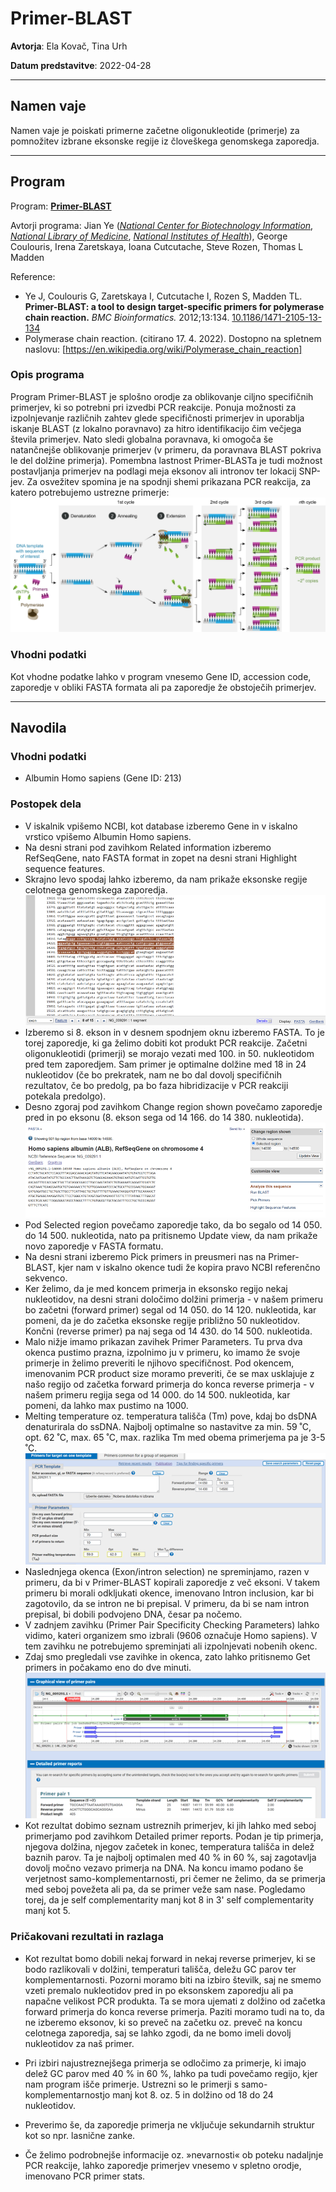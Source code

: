 # Primer-BLAST

**Avtorja**: Ela Kovač, Tina Urh

**Datum predstavitve**: 2022-04-28

---
## Namen vaje
Namen vaje je poiskati primerne začetne oligonukleotide (primerje) za pomnožitev izbrane eksonske regije iz človeškega genomskega zaporedja.

---
## Program

Program: **[Primer-BLAST](https://www.ncbi.nlm.nih.gov/tools/primer-blast/)**

Avtorji programa: Jian Ye (*[National Center for Biotechnology Information](https://www.ncbi.nlm.nih.gov/)*, *[National Library of Medicine](https://www.nlm.nih.gov/)*, *[National Institutes of Health](https://www.nih.gov/)*), George Coulouris, Irena Zaretskaya, Ioana Cutcutache, Steve Rozen, Thomas L Madden

Reference:
- Ye J, Coulouris G, Zaretskaya I, Cutcutache I, Rozen S, Madden TL. **Primer-BLAST: a tool to design target-specific primers for polymerase chain reaction.** *BMC Bioinformatics.* 2012;13:134. [10.1186/1471-2105-13-134](https://doi.org/10.1186/1471-2105-13-134)
- Polymerase chain reaction. (citirano 17. 4. 2022). Dostopno na spletnem naslovu: [https://en.wikipedia.org/wiki/Polymerase_chain_reaction]


### Opis programa

Program Primer-BLAST je splošno orodje za oblikovanje ciljno specifičnih primerjev, ki so potrebni pri izvedbi PCR reakcije. Ponuja možnosti za izpolnjevanje različnih zahtev glede specifičnosti primerjev in uporablja iskanje BLAST (z lokalno poravnavo) za hitro identifikacijo čim večjega števila primerjev. Nato sledi globalna poravnava, ki omogoča še natančnejše oblikovanje primerjev (v primeru, da poravnava BLAST pokriva le del dolžine primerja). Pomembna lastnost Primer-BLASTa je tudi možnost postavljanja primerjev na podlagi meja eksonov ali intronov ter lokacij SNP-jev. Za osvežitev spomina je na spodnji shemi prikazana PCR reakcija, za katero potrebujemo ustrezne primerje:
![Primer-BLAST](s11-primer-blast-pcr.png)

### Vhodni podatki
Kot vhodne podatke lahko v program vnesemo Gene ID, accession code, zaporedje v obliki FASTA formata ali pa zaporedje že obstoječih primerjev.

---
## Navodila

### Vhodni podatki

- Albumin Homo sapiens (Gene ID: 213)

### Postopek dela

* V iskalnik vpišemo NCBI, kot database izberemo Gene in v iskalno vrstico vpišemo Albumin Homo sapiens.
* Na desni strani pod zavihkom Related information izberemo RefSeqGene, nato FASTA format in zopet na desni strani Highlight sequence features. 
* Skrajno levo spodaj lahko izberemo, da nam prikaže eksonske regije celotnega genomskega zaporedja. 
![Primer-BLAST](s11-primer-blast-1.png)
* Izberemo si 8. ekson in v desnem spodnjem oknu izberemo FASTA. To je torej zaporedje, ki ga želimo dobiti kot produkt PCR reakcije. Začetni oligonukleotidi (primerji) se morajo vezati med 100. in 50. nukleotidom pred tem zaporedjem. Sam primer je optimalne dolžine med 18 in 24 nukleotidov (če bo prekratek, nam ne bo dal dovolj specifičnih rezultatov, če bo predolg, pa bo faza hibridizacije v PCR reakciji potekala predolgo). 
* Desno zgoraj pod zavihkom Change region shown povečamo zaporedje pred in po eksonu (8. ekson sega od 14 166. do 14 380. nukleotida).
![Primer-BLAST](s11-primer-blast-2.png)
* Pod Selected region povečamo zaporedje tako, da bo segalo od 14 050.  do 14 500. nukleotida, nato pa pritisnemo Update view, da nam prikaže novo zaporedje v FASTA formatu.
* Na desni strani izberemo Pick primers in preusmeri nas na Primer-BLAST, kjer nam v iskalno okence tudi že kopira pravo NCBI referenčno sekvenco.
* Ker želimo, da je med koncem primerja in eksonsko regijo nekaj nukleotidov, na desni strani določimo dolžini primerja - v našem primeru bo začetni (forward primer) segal od 14 050. do 14 120. nukleotida, kar pomeni, da je do začetka eksonske regije približno 50 nukleotidov. Končni (reverse primer) pa naj sega od 14 430. do 14 500. nukleotida. 
* Malo nižje imamo prikazan zavihek Primer Parameters. Tu prva dva okenca pustimo prazna, izpolnimo ju v primeru, ko imamo že svoje primerje in želimo preveriti le njihovo specifičnost. Pod okencem, imenovanim PCR product size moramo preveriti, če se max usklajuje z našo regijo od začetka forward primerja do konca reverse primerja - v našem primeru regija sega od 14 000. do 14 500. nukleotida, kar pomeni, da lahko max pustimo na 1000. 
* Melting temperature oz. temperatura tališča (Tm) pove, kdaj bo dsDNA denaturirala do ssDNA. Najbolj optimalne so nastavitve za min. 59 ˚C, opt. 62 ˚C, max. 65 ˚C, max. razlika Tm med obema primerjema pa je 3-5 ˚C.
![Primer-BLAST](s11-primer-blast-3.png)
* Naslednjega okenca (Exon/intron selection) ne spreminjamo, razen v primeru, da bi v Primer-BLAST kopirali zaporedje z več eksoni. V takem primeru bi morali odkljukati okence, imenovano Intron inclusion, kar bi zagotovilo, da se intron ne bi prepisal. V primeru, da bi se nam intron prepisal, bi dobili podvojeno DNA, česar pa nočemo. 
* V zadnjem zavihku (Primer Pair Specificity Checking Parameters) lahko vidimo, kateri organizem smo izbrali (9606 označuje Homo sapiens). V tem zavihku ne potrebujemo spreminjati ali izpolnjevati nobenih okenc. 
* Zdaj smo pregledali vse zavihke in okenca, zato lahko pritisnemo Get primers in počakamo eno do dve minuti. 
![Primer-BLAST](s11-primer-blast-4.png)
* Kot rezultat dobimo seznam ustreznih primerjev, ki jih lahko med seboj primerjamo pod zavihkom Detailed primer reports. Podan je tip primerja, njegova dolžina, njegov začetek in konec, temperatura tališča in delež baznih parov. Ta je najbolj optimalen med 40 % in 60 %, saj zagotavlja dovolj močno vezavo primerja na DNA. Na koncu imamo podano še verjetnost samo-komplementarnosti, pri čemer ne želimo, da se primerja med seboj povežeta ali pa, da se primer veže sam nase. Pogledamo torej, da je self complementarity manj kot 8 in 3' self complementarity manj kot 5.

### Pričakovani rezultati in razlaga
* Kot rezultat bomo dobili nekaj forward in nekaj reverse primerjev, ki se bodo razlikovali v dolžini, temperaturi tališča, deležu GC parov ter komplementarnosti. Pozorni moramo biti na izbiro številk, saj ne smemo vzeti premalo nukleotidov pred in po eksonskem zaporedju ali pa napačne velikost PCR produkta. Ta se mora ujemati z dolžino od začetka forward primerja do konca reverse primerja. Paziti moramo tudi na to, da ne izberemo eksonov, ki so preveč na začetku oz. preveč na koncu celotnega zaporedja, saj se lahko zgodi, da ne bomo imeli dovolj nukleotidov za naš primer.

* Pri izbiri najustreznejšega primerja se odločimo za primerje, ki imajo delež GC parov med 40 % in 60 %, lahko pa tudi povečamo regijo, kjer nam program išče primerje. Ustrezni so le  primerji s samo-komplementarnostjo manj kot 8. oz. 5 in dolžino od 18 do 24 nukleotidov.

* Preverimo še, da zaporedje primerja ne vključuje sekundarnih struktur kot so npr. lasnične zanke.

* Če želimo podrobnejše informacije oz. »nevarnosti« ob poteku nadaljnje PCR reakcije, lahko zaporedje primerjev vnesemo v spletno orodje, imenovano PCR primer stats.